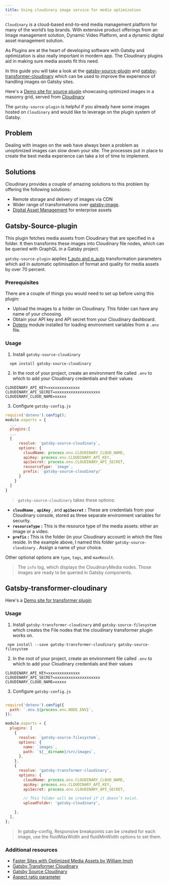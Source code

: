 ```yaml
---
title: Using cloudinary image service for media optimization
---
```


`Cloudinary` is a cloud-based end-to-end media management platform for many of the world’s top brands. With extensive product offerings from an Image management solution, Dynamic Video Platform, and a dynamic digital asset management solution.

As Plugins are at the heart of developing software with Gatsby and optimization is also really important in mordern app. The Cloudinary plugins aid in making sure media assets fit this need.

In this guide you will take a look at the [gatsby-source-plugin](/packages/gatsby-source-cloudinary/) and [gatsby-transformer-cloudinary](/packages/gatsby-transformer-cloudinary/) which can be used to improve the experience of handling images on Gatsby sites.

Here's a [Demo site for source plugin](https://gsc-sample.netlify.com) showcasing optimized images in a masonry grid, served from [Cloudinary](https://cloudinary.com)

The `gatsby-source-plugin` is helpful if you already have some images hosted on `Cloudinary` and would like to leverage on the plugin system of Gatsby.

## Problem

Dealing with images on the web have always been a problem as unoptimized images can slow down your site. The processes put in place to create the best media experience can take a lot of time to implement.

## Solutions

Cloudinary provides a couple of amazing solutions to this problem by offering the following solutions:

- Remote storage and delivery of images via CDN
- Wider range of transformations over [gatsby-image](/doc/using-gatsby-image).
- [Digital Asset Management](https://cloudinary.com/documentation/digital_asset_management_overview) for enterprise assets

## Gatsby-Source-plugin

This plugin fetches media assets from Cloudinary that are specified in a folder. It then transforms these images into Cloudinary file nodes, which can be queried with GraphQL in a Gatsby project.

`gatsby-source-plugin` applies [f_auto and q_auto](https://cloudinary.com/documentation/image_transformations) transformation parameters which aid in automatic optimisation of format and quality for media assets by over 70 percent.

### Prerequisites

There are a couple of things you would need to set up before using this plugin:

- Upload the images to a folder on Cloudinary. This folder can have any name of your choosing.
- Obtain your API key and API secret from your Cloudinary dashboard.
- [Dotenv](https://www.npmjs.com/package/dotenv) module installed for loading environment variables from a `.env` file.

### Usage

1. Install `gatsby-source-cloudinary`

```shell
  npm install gatsby-source-cloudinary
```

2. In the root of your project, create an environment file called `.env` to which to add your Cloudinary credentials and their values

```
CLOUDINARY_API_KEY=xxxxxxxxxxxxxx
CLOUDINARY_API_SECRET=xxxxxxxxxxxxxxxxxxxx
CLOUDINARY_CLOUD_NAME=xxxxx
```

3. Configure `gatsby-config.js`

```js:title=gatsby-config.js
require('dotenv').config();
module.exports = {
  ...
  plugins:[
  ...
  {
      resolve: `gatsby-source-cloudinary`,
      options: {
        cloudName: process.env.CLOUDINARY_CLOUD_NAME,
        apiKey: process.env.CLOUDINARY_API_KEY,
        apiSecret: process.env.CLOUDINARY_API_SECRET,
        resourceType: `image`,
        prefix: `gatsby-source-cloudinary/`
      }
    }
  ]
}
```

> `gatsby-source-cloudinary` takes these options:

- **`cloudName`** , **`apiKey`** , and **`apiSecret`** **:** These are credentials from your Cloudinary console, stored as three separate environment variables for security.
- **`resourceType`** **:** This is the resource type of the media assets: either an image or a video.
- **`prefix`** **:** This is the folder (in your Cloudinary account) in which the files reside. In the example above, I named this folder `gatsby-source-cloudinary` . Assign a name of your choice.

Other optional options are `type`, `tags`, and `maxResult`.

> The `info` log, which displays the CloudinaryMedia nodes. Those images are ready to be queried in Gatsby components.

## Gatsby-transformer-cloudinary

Here's a [Demo site for transformer plugin](https://gatsby-transformer-cloudinary.netlify.com/fluid/)

### Usage

1. Install `gatsby-transformer-cloudinary` and `gatsby-source-filesystem` which creates the File nodes that the cloudinary transformer plugin works on.

```shell
 npm install --save gatsby-transformer-cloudinary gatsby-source-filesystem
```

2. In the root of your project, create an environment file called `.env` to which to add your Cloudinary credentials and their values

```
CLOUDINARY_API_KEY=xxxxxxxxxxxxxx
CLOUDINARY_API_SECRET=xxxxxxxxxxxxxxxxxxxx
CLOUDINARY_CLOUD_NAME=xxxxx
```

3. Configure `gatsby-config.js`

```js:title=gatsby-config.js

require('dotenv').config({
  path: `.env.${process.env.NODE_ENV}`,
});

module.exports = {
  plugins: [
    {
      resolve: `gatsby-source-filesystem`,
      options: {
        name: `images`,
        path: `${__dirname}/src/images`,
      },
    },
    {
      resolve: 'gatsby-transformer-cloudinary',
      options: {
        cloudName: process.env.CLOUDINARY_CLOUD_NAME,
        apiKey: process.env.CLOUDINARY_API_KEY,
        apiSecret: process.env.CLOUDINARY_API_SECRET,

        // This folder will be created if it doesn’t exist.
        uploadFolder: 'gatsby-cloudinary',

    },
  ],
};
```

> In gatsby-config, Responsive breakpoints can be created for each image, use the fluidMaxWidth and fluidMinWidth options to set them.

### Additional resources

- [Faster Sites with Optimized Media Assets by William Imoh](/blog/2020-01-12-faster-sites-with-optimized-media-assets/)
- [Gatsby Transformer Cloudinary](https://www.npmjs.com/package/gatsby-transformer-cloudinary)
- [Gatsby Source Cloudinary](/packages/gatsby-source-cloudinary/)
- [Aspect ratio parameter ](https://cloudinary.com/documentation/image_transformation_reference#aspect_ratio_parameter)
